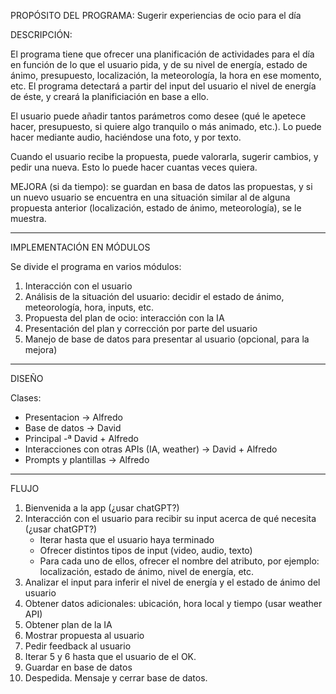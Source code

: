 PROPÓSITO DEL PROGRAMA: Sugerir experiencias de ocio para el día

DESCRIPCIÓN: 

El programa tiene que ofrecer una planificación de actividades para el día en función de lo 
que el usuario pida, y de su nivel de energía, estado de ánimo, presupuesto, localización, la meteorología, 
la hora en ese momento, etc. El programa detectará a partir del input del usuario el nivel de energía de 
éste, y creará la planificiación en base a ello.

El usuario puede añadir tantos parámetros como desee (qué le apetece hacer, presupuesto, si quiere algo 
tranquilo o más animado, etc.). Lo puede hacer mediante audio, haciéndose una foto, y por texto.

Cuando el usuario recibe la propuesta, puede valorarla, sugerir cambios, y pedir una nueva. Esto lo puede
hacer cuantas veces quiera.

MEJORA (si da tiempo): se guardan en basa de datos las propuestas, y si un nuevo usuario se encuentra 
en una situación similar al de alguna propuesta anterior (localización, estado de ánimo, meteorología),
se le muestra.

-------------------

IMPLEMENTACIÓN EN MÓDULOS

Se divide el programa en varios módulos:
 
1. Interacción con el usuario
2. Análisis de la situación del usuario: decidir el estado de ánimo, meteorología, hora, inputs, etc.
3. Propuesta del plan de ocio: interacción con la IA
4. Presentación del plan y corrección por parte del usuario
5. Manejo de base de datos para presentar al usuario (opcional, para la mejora)

-------------------

DISEÑO

Clases:

- Presentacion -> Alfredo
- Base de datos -> David
- Principal -ª David  + Alfredo
- Interacciones con otras APIs (IA, weather) -> David + Alfredo
- Prompts y plantillas -> Alfredo

-------------------

FLUJO

1. Bienvenida a la app (¿usar chatGPT?)
2. Interacción con el usuario para recibir su input acerca de qué necesita (¿usar chatGPT?)
   - Iterar hasta que el usuario haya terminado
   - Ofrecer distintos tipos de input (video, audio, texto)
   - Para cada uno de ellos, ofrecer el nombre del atributo, por ejemplo: localización, 
         estado de ánimo, nivel de energía, etc.
3. Analizar el input para inferir el nivel de energía y el estado de ánimo del usuario
4. Obtener datos adicionales: ubicación, hora local y tiempo (usar weather API)
5. Obtener plan de la IA
6. Mostrar propuesta al usuario
7. Pedir feedback al usuario
8. Iterar 5 y 6 hasta que el usuario de el OK.
9. Guardar en base de datos
10. Despedida. Mensaje y cerrar base de datos.


